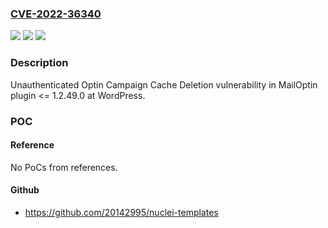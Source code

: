 ### [CVE-2022-36340](https://cve.mitre.org/cgi-bin/cvename.cgi?name=CVE-2022-36340)
![](https://img.shields.io/static/v1?label=Product&message=MailOptin%20(WordPress%20plugin)&color=blue)
![](https://img.shields.io/static/v1?label=Version&message=%3C%3D%201.2.49.0%3C%3D%201.2.49.0%20&color=brighgreen)
![](https://img.shields.io/static/v1?label=Vulnerability&message=CWE-862%20Missing%20Authorization&color=brighgreen)

### Description

Unauthenticated Optin Campaign Cache Deletion vulnerability in MailOptin plugin <= 1.2.49.0 at WordPress.

### POC

#### Reference
No PoCs from references.

#### Github
- https://github.com/20142995/nuclei-templates

